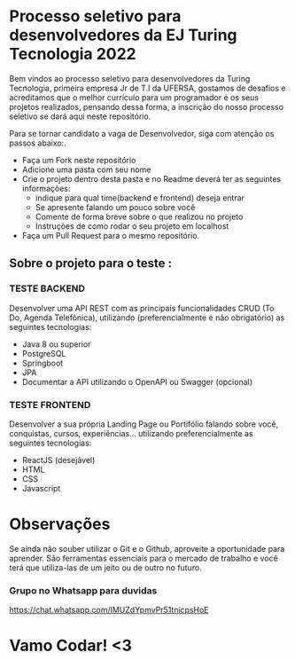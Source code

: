 # Processo seletivo para desenvolvedores da EJ Turing Tecnologia 2022

Bem vindos ao processo seletivo para desenvolvedores da Turing Tecnologia, primeira empresa Jr de T.I da UFERSA, gostamos de desafios e acreditamos que  o melhor currículo para um programador é os seus projetos realizados, pensando dessa forma, a inscrição do nosso processo seletivo se dará aqui neste repositório.

Para se tornar candidato a vaga de Desenvolvedor, siga com atenção os passos abaixo:.

 - Faça um Fork neste repositório 
 - Adicione uma pasta com seu nome
 - Crie o projeto dentro desta pasta e no Readme deverá ter as seguintes informações:
    - indique para qual time(backend e frontend) deseja entrar
    - Se apresente falando um pouco sobre você
    - Comente de forma breve sobre o que realizou no projeto
    - Instruções de como rodar o seu projeto em localhost 
 - Faça um Pull Request para o mesmo repositório.
 
## Sobre o projeto para o teste :

### TESTE BACKEND

Desenvolver uma API REST com as principais funcionalidades CRUD (To Do, Agenda
Telefônica), utilizando (preferencialmente e não obrigatório) as seguintes tecnologias:

- Java 8 ou superior
- PostgreSQL
- Springboot
- JPA
- Documentar a API utilizando o OpenAPI ou Swagger (opcional)

### TESTE FRONTEND

Desenvolver a sua própria Landing Page ou Portifólio falando sobre você, conquistas, cursos,
experiências... utilizando preferencialmente as seguintes tecnologias:

- ReactJS (desejável)
- HTML
- CSS
- Javascript
 
# Observações
Se ainda não souber utilizar o Git e o Github, aproveite a oportunidade para aprender. São ferramentas essenciais para o mercado de trabalho e você terá que utiliza-las de um jeito ou de outro no futuro.
### Grupo no Whatsapp para duvidas
https://chat.whatsapp.com/IMUZdYpmvPr51tnicpsHoE

# Vamo Codar! <3
